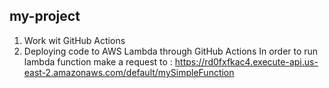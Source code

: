 ## my-project
1. Work wit GitHub Actions
2. Deploying code to AWS Lambda through GitHub Actions 
   In order to run lambda function make a request to :  https://rd0fxfkac4.execute-api.us-east-2.amazonaws.com/default/mySimpleFunction

